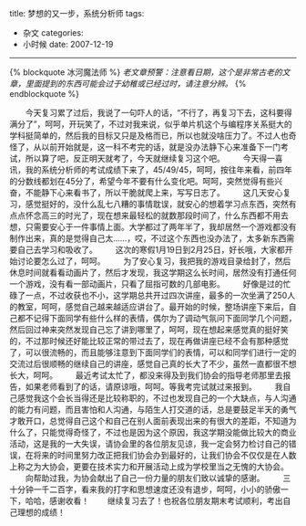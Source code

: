 title: 梦想的又一步，系统分析师
tags:
- 杂文
categories:
- 小时候
date: 2007-12-19
---

{% blockquote 冰河魔法师 %}
*老文章预警：注意看日期，这个是非常古老的文章，里面提到的东西可能会过于幼稚或已经过时，请注意分辨。*
{% endblockquote %}

　　今天复习累了过后，我说了一句吓人的话，“不行了，再复习下去，这科要得满分了”，呵呵，开玩笑了，不过对我来说，似乎单片机这个与编程序关系挺大的学科挺简单的，然后我的目标又只是及格而已，所以也就没啥压力了。不过人也奇怪了，从以前开始就是，这一科不考完的话，就是没办法静下心来准备下一门考试，所以算了吧，反正明天就考了，今天就继续复习这个吧。
　　今天得一喜讯，我的系统分析师的考试成绩下来了，45/49/45，呵呵，按往年来看，前四年的分数线都划在45分了，希望今年不要有什么变化吧。呵呵，突然觉得有些兴奋，不能静下心来看书了，所以干脆就爬上来，写写日志了。
　　这几天安心复习，感觉挺好的，没什么乱七八糟的事情耽误，就安心的想着学习点东西，突然有点点怀念高三的时光了，现在想来最轻松的就数那段时间了，什么东西都不用去想，只需要安心于一件事情上面。大学都过了两年半了，我却居然一个游戏都没有制作出来，真的是觉得自己太……，哎，不过这个东西也没办法了，太多新东西需要自己去学习和吸收了。
　　这次的寒假1月19日到2月25日，好长哦，大家都开始讨论要怎么过了，呵呵。
　　为了安心复习，我把我的游戏目录给封了，然后休息时间就看看动画片了，然后才发现，我这学期这么长时间，居然没有打通任何一个游戏，没有看一部动画片，只看了屈指可数的几部电影。
　　好像是过的忙碌了一点，不过收获也不小，这学期总共开过四次讲座，最多的一次坐满了250人的教室，呵呵，感觉自己越来越适应讲台了。最开始的时候，整场讲座下来后，自己都不记得下面同学有些什么样的表情，偶尔为了调动气氛问下面同学几个问题，然后回过神来突然发现自己忘了讲到哪里了，呵呵，现在想起来感觉真的挺好笑的，不过那时候还好能比较正常的带过去了，现在再做讲座已经不会有那种感觉了，可以很流畅的，而且能够注意到下面同学们的表情，可以和同学们进行一定的交流过后很顺畅的继续自己的讲座，感觉自己真的长大了不少，虽然一直都很不想长大，呵呵。
　　最近考试太忙了，都没来得及到我们协会的指导老师那里去报告，如果老师看到了的话，请原谅哦，呵呵。等我考完试就过来报到。
　　我自己感觉我这个会长当得还是比较称职的，不过也发现自己的一个大缺点，与人沟通的能力有问题，而且害怕和人沟通，与陌生人打交道的话，总是要鼓足半天的勇气才敢开口，总觉得自己这个和自己在别人面前表现出来的有很大的差距，不知道为什么了，只能觉得奇怪了，不过也是因为这个原因，我这学期没能做比较大的商业活动，这是我的一大失误，请协会里的各位朋友见谅，我一定会努力检讨自己的错误，在将来的时间里努力改正把我们协会办到最好的，让我们协会不仅仅是在人数上称之为大协会，更要在技术实力和开展活动上成为学校里当之无愧的大协会。
　　向帮助过我，为协会献出了自己一份力量的朋友们致以诚挚的感谢。
　　三十分钟一千二百字，看来我的打字和思想速度还没有退步，呵呵，小小的骄傲一下，哈哈，感谢收看！
　　继续复习去了！也祝各位朋友期末考试顺利，考出自己理想的成绩！
